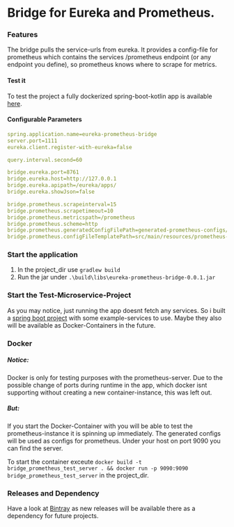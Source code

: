 # Bridge for Eureka and Prometheus.

### Features
The bridge pulls the service-urls from eureka. 
It provides a config-file for prometheus which contains the services /prometheus endpoint (or any endpoint you define), so prometheus knows where to scrape for metrics.

#### Test it
To test the project a fully dockerized spring-boot-kotlin app is available [here](https://github.com/adessoAG/eureka-prometheus-bridge-tester).

#### Configurable Parameters
```yml
spring.application.name=eureka-prometheus-bridge
server.port=1111
eureka.client.register-with-eureka=false

query.interval.second=60

bridge.eureka.port=8761
bridge.eureka.host=http://127.0.0.1
bridge.eureka.apipath=/eureka/apps/
bridge.eureka.showJson=false

bridge.prometheus.scrapeinterval=15 
bridge.prometheus.scrapetimeout=10 
bridge.prometheus.metricspath=/prometheus 
bridge.prometheus.scheme=http
bridge.prometheus.generatedConfigFilePath=generated-prometheus-configs/prometheus.yml
bridge.prometheus.configFileTemplatePath=src/main/resources/prometheus-basic.yml
```

### Start the application

1. In the project_dir use `gradlew build`
2. Run the jar under `.\build\libs\eureka-prometheus-bridge-0.0.1.jar`

### Start the Test-Microservice-Project

As you may notice, just running the app doesnt fetch any services. So i built a [spring boot project](https://github.com/silasmahler/eureka-prometheus-bridge-tester) with some example-services to use. Maybe they also will be available as Docker-Containers in the future.


### Docker

##### Notice: 
Docker is only for testing purposes with the prometheus-server. Due to the possible change of ports during runtime in the app, which docker isnt supporting without creating a new container-instance, this was left out.

##### But:
If you start the Docker-Container with you will be able to test the prometheus-instance it is spinning up immediately. The generated configs will be used as configs for prometheus. Under your host on port 9090 you can find the server.

To start the container exceute `docker build -t bridge_prometheus_test_server . && docker run -p 9090:9090 bridge_prometheus_test_server` in the project_dir.

### Releases and Dependency

Have a look at [Bintray](https://bintray.com/silasmahler/eureka-prometheus-bridge/eureka-prometheus-bridge/0.0.1)
as new releases will be available there as a dependency for future projects.
